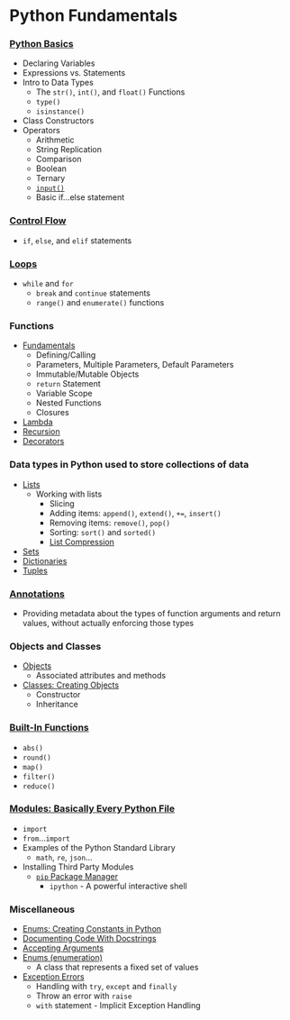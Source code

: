 # Python Fundamentals

### [Python Basics](https://github.com/nabrus/beginner-python/blob/main/vars.py)
*  Declaring Variables
*  Expressions vs. Statements
*  Intro to Data Types
    *  The `str()`, `int()`, and `float()` Functions
    * `type()`
    * `isinstance()`
*  Class Constructors
*  Operators
    *  Arithmetic
    *  String Replication
    *  Comparison
    *  Boolean
    *  Ternary
    *  [`input()`](https://github.com/nabrus/beginner-python/blob/main/userInput.py)
    *  Basic if...else statement

### [Control Flow](https://github.com/nabrus/beginner-python/blob/main/ifElse.py)
*  `if`, `else`, and `elif` statements

### [Loops](https://github.com/nabrus/beginner-python/blob/main/loops.py)
*  `while` and `for`
    * `break` and `continue` statements
    * `range()` and `enumerate()` functions

### Functions
*  [Fundamentals](https://github.com/nabrus/beginner-python/blob/main/func.py)
    * Defining/Calling
    * Parameters, Multiple Parameters, Default Parameters
    * Immutable/Mutable Objects
    * `return` Statement
    * Variable Scope
    * Nested Functions
    * Closures
*  [Lambda](https://github.com/nabrus/beginner-python/blob/main/lamba.py)
*  [Recursion](https://github.com/nabrus/beginner-python/blob/main/recursion.py)
*  [Decorators](https://github.com/nabrus/beginner-python/blob/main/decorator.py)

### Data types in Python used to store collections of data
*  [Lists](https://github.com/nabrus/beginner-python/blob/main/lists.py)
    * Working with lists
        * Slicing
        * Adding items: `append()`, `extend()`, `+=`, `insert()`
        * Removing items: `remove()`, `pop()`
        * Sorting: `sort()` and `sorted()`
        * [List Compression](https://github.com/nabrus/beginner-python/blob/main/listCompression.py) 
*  [Sets](https://github.com/nabrus/beginner-python/blob/main/sets.py)
*  [Dictionaries](https://github.com/nabrus/beginner-python/blob/main/dictionary.py)
*  [Tuples](https://github.com/nabrus/beginner-python/blob/main/tuples.py)

### [Annotations](https://github.com/nabrus/beginner-python/blob/main/annotations.py)
*  Providing  metadata about the types of function arguments and return values, without actually enforcing those types

### Objects and Classes
*  [Objects](https://github.com/nabrus/beginner-python/blob/main/objects.py)
    * Associated attributes and methods
*  [Classes: Creating Objects](https://github.com/nabrus/beginner-python/blob/main/classes.py)
    * Constructor
    * Inheritance

### [Built-In Functions](https://github.com/nabrus/beginner-python/blob/main/mapFilterReduce.py)
*  `abs()`
*  `round()`
*  `map()`
*  `filter()`
*  `reduce()`

### [Modules: Basically Every Python File](https://github.com/nabrus/beginner-python/blob/main/modules.py)
*  `import`
*  `from`...`import`
*  Examples of the Python Standard Library
    * `math`, `re`, `json`...
*  Installing Third Party Modules
    * [`pip` Package Manager](https://github.com/nabrus/beginner-python/blob/main/pip.py)
        * `ipython` - A powerful interactive shell

### Miscellaneous  
*  [Enums: Creating Constants in Python](https://github.com/nabrus/beginner-python/blob/main/enums.py) 
*  [Documenting Code With Docstrings](https://github.com/nabrus/beginner-python/blob/main/docstrings.py)
*  [Accepting Arguments](https://github.com/nabrus/beginner-python/blob/main/cli_args.py)
*  [Enums (enumeration)](https://github.com/nabrus/beginner-python/blob/main/enums.py)
    * A class that represents a fixed set of values
*  [Exception Errors](https://github.com/nabrus/beginner-python/blob/main/exceptions.py)
    * Handling with `try`, `except` and `finally`
    * Throw an error with `raise`
    * `with` statement - Implicit Exception Handling
